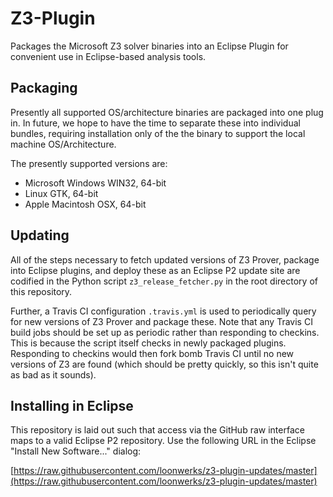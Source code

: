 # Z3-Plugin

Packages the Microsoft Z3 solver binaries into an Eclipse Plugin for convenient
use in Eclipse-based analysis tools.

## Packaging

Presently all supported OS/architecture binaries are packaged into one plug in.
In future, we hope to have the time to separate these into individual bundles,
requiring installation only of the the binary to support the local machine
OS/Architecture.

The presently supported versions are:

- Microsoft Windows WIN32, 64-bit
- Linux GTK, 64-bit
- Apple Macintosh OSX, 64-bit

## Updating

All of the steps necessary to fetch updated versions of Z3 Prover,
package into Eclipse plugins, and deploy these as an Eclipse P2 update
site are codified in the Python script `z3_release_fetcher.py` in the
root directory of this repository.

Further, a Travis CI configuration `.travis.yml` is used to
periodically query for new versions of Z3 Prover and package these.
Note that any Travis CI build jobs should be set up as periodic rather
than responding to checkins.  This is because the script itself checks
in newly packaged plugins.  Responding to checkins would then fork
bomb Travis CI until no new versions of Z3 are found (which should be
pretty quickly, so this isn't quite as bad as it sounds).

## Installing in Eclipse

This repository is laid out such that access via the GitHub raw
interface maps to a valid Eclipse P2 repository.  Use the following
URL in the Eclipse "Install New Software..." dialog:

[https://raw.githubusercontent.com/loonwerks/z3-plugin-updates/master](https://raw.githubusercontent.com/loonwerks/z3-plugin-updates/master)
